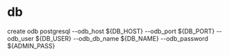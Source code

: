 # db

 create odb postgresql --odb_host ${DB_HOST} --odb_port ${DB_PORT} --odb_user ${DB_USER} --odb_db_name ${DB_NAME} --odb_password ${ADMIN_PASS}
